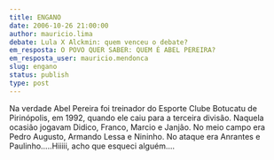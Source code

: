 ```yaml
---
title: ENGANO
date: 2006-10-26 21:00:00
author: mauricio.lima
debate: Lula X Alckmin: quem venceu o debate?
em_resposta: O POVO QUER SABER: QUEM É ABEL PEREIRA?
em_resposta_user: mauricio.mendonca
slug: engano
status: publish 
type: post
---
```


Na verdade Abel Pereira foi treinador do Esporte Clube Botucatu de Pirinópolis, em 1992, quando ele caiu para a terceira divisão.
Naquela ocasião jogavam Didico, Franco, Marcio e Janjão. No meio campo era Pedro Augusto, Armando Lessa e Nininho. No ataque era Anrantes e Paulinho.....Hiiiii, acho que esqueci alguém....

